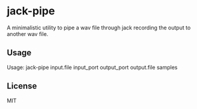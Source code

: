 # jack-pipe

A minimalistic utility to pipe a wav file through jack recording the output to
another wav file.

## Usage
Usage: jack-pipe input.file input_port output_port output.file samples


## License

MIT
